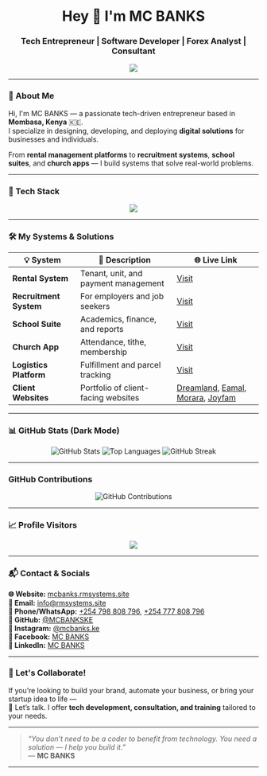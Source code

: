 

<h1 align="center">Hey 👋 I'm MC BANKS</h1>
<h3 align="center">Tech Entrepreneur | Software Developer | Forex Analyst | Consultant</h3>

<p align="center">
  <img src="https://readme-typing-svg.herokuapp.com?font=Fira+Code&size=22&duration=3000&pause=1000&color=00FFF0&center=true&vCenter=true&width=435&lines=Creating+Real+World+Systems.;Forex+Leaner+and+Trader.;Travel+Consultant.;Upcoming+Mentor.;Empowering+Startups+with+Technology."
  />
</p>

---

### 🧠 About Me

Hi, I'm MC BANKS — a passionate tech-driven entrepreneur based in **Mombasa, Kenya** 🇰🇪.  
I specialize in designing, developing, and deploying **digital solutions** for businesses and individuals.

From **rental management platforms** to **recruitment systems**, **school suites**, and **church apps** — I build systems that solve real-world problems.

---

### 🔧 Tech Stack

<p align="center">
  <img src="https://skillicons.dev/icons?i=php,laravel,js,html,css,python,mysql,figma,bootstrap,vscode,github" />
</p>

---

### 🛠️ My Systems & Solutions

| 💡 System | 📝 Description | 🌐 Live Link |
|----------|----------------|--------------|
| **Rental System** | Tenant, unit, and payment management | [Visit](https://test.ukwaju.systems) |
| **Recruitment System** | For employers and job seekers | [Visit](https://mcbanks.rmsystems.site) |
| **School Suite** | Academics, finance, and reports | [Visit](https://school.rmsystems.site) |
| **Church App** | Attendance, tithe, membership | [Visit](https://church.rmsystems.site) |
| **Logistics Platform** | Fulfillment and parcel tracking | [Visit](https://logistics.rmsystems.site) |
| **Client Websites** | Portfolio of client-facing websites | [Dreamland](https://dreamlandmanpower.com), [Eamal](https://eamalsolutions.co.ke), [Morara](https://morara.rmsystems.site), [Joyfam](https://mcbanks.rmsystems.site) |

---

### 📊 GitHub Stats (Dark Mode)

<p align="center">
  <img src="https://github-readme-stats.vercel.app/api?username=MCBANKSKE&show_icons=true&theme=radical" alt="GitHub Stats" />
  <img src="https://github-readme-stats.vercel.app/api/top-langs/?username=MCBANKSKE&layout=compact&theme=radical" alt="Top Languages" />
  <img src="https://streak-stats.demolab.com?user=MCBANKSKE&theme=radical" alt="GitHub Streak" />
</p>

---

### GitHub Contributions 

<p align="center">
  <img src="https://raw.githubusercontent.com/MCBANKSKE/MCBANKSKE/output/github-contribution-grid-snake-dark.svg" alt="GitHub Contributions" />
</p>


---

### 📈 Profile Visitors

<p align="center">
  <img src="https://komarev.com/ghpvc/?username=MCBANKSKE&label=Visitors&color=0e75b6&style=flat" />
</p>

---

### 📬 Contact & Socials

<p align="left">
  <b>🌐 Website:</b> <a href="https://mcbanks.rmsystems.site">mcbanks.rmsystems.site</a><br/>
  <b>📧 Email:</b> <a href="mailto:info@rmsystems.site">info@rmsystems.site</a><br/>
  <b>📱 Phone/WhatsApp:</b> 
    <a href="https://wa.me/254798808796">+254 798 808 796</a>, 
    <a href="https://wa.me/254777808796">+254 777 808 796</a><br/>
  <b>🐙 GitHub:</b> <a href="https://github.com/MCBANKSKE">@MCBANKSKE</a><br/>
  <b>📸 Instagram:</b> <a href="https://instagram.com/mcbanks.ke">@mcbanks.ke</a><br/>
  <b>📘 Facebook:</b> <a href="https://facebook.com/mcbanks.ke">MC BANKS</a><br/>
  <b>💼 LinkedIn:</b> <a href="https://linkedin.com/in/mcbanks">MC BANKS</a>
</p>

---

### 💬 Let's Collaborate!

If you’re looking to build your brand, automate your business, or bring your startup idea to life —  
💬 Let’s talk. I offer **tech development, consultation, and training** tailored to your needs.

---

> _“You don’t need to be a coder to benefit from technology. You need a solution — I help you build it.”_  
> — **MC BANKS**

---

